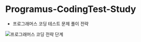 # Programus-CodingTest-Study
-  프로그래머스 코딩 테스트 문제 풀이 전략

![프로그래머스 코딩 전략 단계](/Chapter%201/img/프로그래머스%20코딩%20전략%20단계.jpg)
